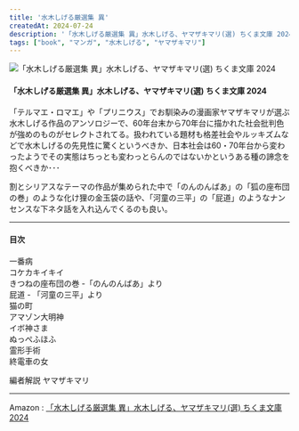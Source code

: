 ```yaml
---
title: '水木しげる厳選集 異'
createdAt: 2024-07-24
description: '「水木しげる厳選集 異」水木しげる、ヤマザキマリ(選) ちくま文庫 2024'
tags: ["book", "マンガ", "水木しげる", "ヤマザキマリ"]
---
```


![「水木しげる厳選集 異」水木しげる、ヤマザキマリ(選) ちくま文庫 2024](https://i.gyazo.com/ddfcd37e24f294a5514d7e0c8f311a28.png)

#### 「水木しげる厳選集 異」水木しげる、ヤマザキマリ(選) ちくま文庫 2024

「テルマエ・ロマエ」や「プリニウス」でお馴染みの漫画家ヤマザキマリが選ぶ水木しげる作品のアンソロジーで、60年台末から70年台に描かれた社会批判色が強めのものがセレクトされてる。扱われている題材も格差社会やルッキズムなどで水木しげるの先見性に驚くというべきか、日本社会は60・70年台から変わったようでその実態はちっとも変わっとらんのではないかというある種の諦念を抱くべきか･･･

割とシリアスなテーマの作品が集められた中で「のんのんばあ」の「狐の座布団の巻」のような化け狸の金玉袋の話や、「河童の三平」の「屁道」のようなナンセンスな下ネタ話を入れ込んでくるのも良い。

--- 

#### 目次

一番病  
コケカキイキイ  
きつねの座布団の巻 -「のんのんばあ」より  
屁道 - 「河童の三平」より  
猫の町  
アマゾン大明神  
イボ神さま  
ぬっぺふほふ  
霊形手術  
終電車の女  

編者解説 ヤマザキマリ

---

Amazon : [「水木しげる厳選集 異」水木しげる、ヤマザキマリ(選) ちくま文庫 2024](https://www.amazon.co.jp/dp/4480439684)    
